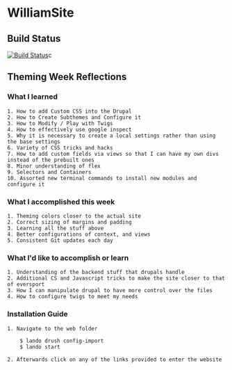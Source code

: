 # WilliamSite

## Build Status
[![Build Status](https://travis-ci.com/achieve-summer-2019-intern/WilliamSite.svg?branch=master)](https://travis-ci.com/achieve-summer-2019-intern/WilliamSite)c

## Theming Week Reflections
 
### What I learned 
    1. How to add Custom CSS into the Drupal
    2. How to Create Subthemes and Configure it 
    3. How to Modify / Play with Twigs
    4. How to effectively use google inspect   
    5. Why it is necessary to create a local settings rather than using the base settings 
    6. Variety of CSS tricks and hacks
    7. How to add custom fields via views so that I can have my own divs instead of the prebuilt ones 
    8. Minor understanding of flex 
    9. Selectors and Containers 
    10. Assorted new terminal commands to install new modules and configure it 

### What I accomplished this week  
    1. Theming colors closer to the actual site 
    2. Correct sizing of margins and padding 
    3. Learning all the stuff above
    4. Better configurations of context, and views 
    5. Consistent Git updates each day 

### What I'd like to accomplish or learn 
    1. Understanding of the backend stuff that drupals handle 
    2. Additional CS and Javascript tricks to make the site closer to that of eversport 
    3. How I can manipulate drupal to have more control over the files 
    4. How to configure twigs to meet my needs 



### Installation Guide 
    1. Navigate to the web folder 

```sh
    $ lando drush config-import
    $ lando start
```

    2. Afterwards click on any of the links provided to enter the website